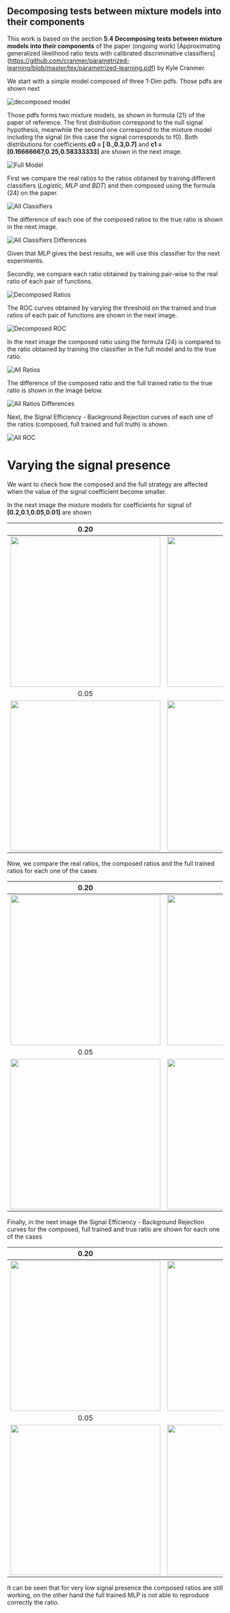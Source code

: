 ## Decomposing tests between mixture models into their components

This work is based on the section **5.4 Decomposing tests between mixture models into their components** 
of the paper (ongoing work) [Approximating generalized likelihood ratio tests with calibrated discriminative classifiers]
(https://github.com/cranmer/parametrized-learning/blob/master/tex/parametrized-learning.pdf) by Kyle Cranmer.

We start with a simple model composed of three 1-Dim pdfs. Those pdfs are shown next

![decomposed model](https://github.com/jgpavez/systematics/blob/master/plots/mlp/0.10/decomposed_model.png)

Those pdfs forms two mixture models, as shown in formula (21) of the paper of reference.
The first distribution correspond to the null signal hypothesis, meanwhile the second one 
correspond to the mixture model including the signal (in this case the signal corresponds to f0). 
Both distributions for coefficients **c0 = [ 0.,0.3,0.7]** and **c1 = [0.16666667,0.25,0.58333333]**
are shown in the next image.

![Full Model](https://github.com/jgpavez/systematics/blob/master/plots/mlp/0.10/full_model.png)

First we compare the real ratios to the ratios obtained by training different classifiers (*Logistic, MLP and BDT*) and then composed using the formula (24) on the paper.

![All Classifiers](https://github.com/jgpavez/systematics/blob/master/plots/mlp/comp_train_all_ratio.png)

The difference of each one of the composed ratios to the true ratio is shown in the next image.

![All Classifiers Differences](https://github.com/jgpavez/systematics/blob/master/plots/comp_train_all_diff.png)

Given that *MLP* gives the best results, we will use this classifier for the next experiments.

Secondly, we compare each ratio obtained by training pair-wise to the real ratio of each pair of functions.

![Decomposed Ratios](https://github.com/jgpavez/systematics/blob/master/plots/mlp/0.10/dec_comparison_mlp_ratio.png)

The ROC curves obtained by varying the threshold on the trained and true ratios of each pair of functions are shown in the next image.

![Decomposed ROC](https://github.com/jgpavez/systematics/blob/master/plots/mlp/0.10/dec_comparison_mlp_roc.png)

In the next image the composed ratio using the formula (24) is compared to the ratio obtained by training the classifier 
in the full model and to the true ratio.

![All Ratios](https://github.com/jgpavez/systematics/blob/master/plots/full_comparison_mlp_ratio.png)

The difference of the composed ratio and the full trained ratio to the true ratio is shown in the image below.

![All Ratios Differences](https://github.com/jgpavez/systematics/blob/master/plots/full_comparison_mlp_diff.png)

Next, the Signal Efficiency - Background Rejection curves of each one of the ratios (composed, full trained and full truth) is shown.

![All ROC](https://github.com/jgpavez/systematics/blob/master/plots/full_comparison_mlp_sigbkg.png)

# Varying the signal presence 

We want to check how the composed and the full strategy are affected when the value of the 
signal coefficient become smaller.

In the next image the mixture models for coefficients for signal of **[0.2,0.1,0.05,0.01]** are 
shown

 0.20                   | 0.10
:-------------------------:|:-------------------------:
<img src="https://github.com/jgpavez/systematics/blob/master/plots/mlp/0.2/full_model.png" width="350">  | <img src="https://github.com/jgpavez/systematics/blob/master/plots/mlp/0.10/full_model.png" width="350" >
 0.05                   | 0.01
<img src="https://github.com/jgpavez/systematics/blob/master/plots/mlp/0.05/full_model.png" width="350">  | <img src="https://github.com/jgpavez/systematics/blob/master/plots/mlp/0.01/full_model.png" width="350" >

Now, we compare the real ratios, the composed ratios and the full trained ratios for each 
one of the cases

 0.20                   | 0.10
:-------------------------:|:-------------------------:
<img src="https://github.com/jgpavez/systematics/blob/master/plots/mlp/0.2/full_comparison_mlp_ratio.png" width="350">  | <img src="https://github.com/jgpavez/systematics/blob/master/plots/mlp/0.10/full_comparison_mlp_ratio.png" width="350" >
 0.05                   | 0.01
<img src="https://github.com/jgpavez/systematics/blob/master/plots/mlp/0.05/full_comparison_mlp_ratio.png" width="350">  | <img src="https://github.com/jgpavez/systematics/blob/master/plots/mlp/0.01/full_comparison_mlp_ratio.png" width="350" >

Finally, in the next image the Signal Efficiency - Background Rejection curves for the composed, full trained and true ratio are shown for each one of the cases

 0.20                   | 0.10
:-------------------------:|:-------------------------:
<img src="https://github.com/jgpavez/systematics/blob/master/plots/mlp/0.2/full_comparison_mlp_sigbkg.png" width="350">  | <img src="https://github.com/jgpavez/systematics/blob/master/plots/mlp/0.10/full_comparison_mlp_sigbkg.png" width="350" >
 0.05                   | 0.01
<img src="https://github.com/jgpavez/systematics/blob/master/plots/mlp/0.05/full_comparison_mlp_sigbkg.png" width="350">  | <img src="https://github.com/jgpavez/systematics/blob/master/plots/mlp/0.01/full_comparison_mlp_sigbkg.png" width="350" >

It can be seen that for very low signal presence the composed ratios are still working, on the other hand the full trained MLP is not able to reproduce correctly the ratio.

